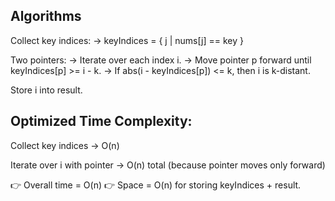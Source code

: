 ## Algorithms

Collect key indices:
→ keyIndices = { j | nums[j] == key }

Two pointers:
→ Iterate over each index i.
→ Move pointer p forward until keyIndices[p] >= i - k.
→ If abs(i - keyIndices[p]) <= k, then i is k-distant.

Store i into result.

## Optimized Time Complexity:
Collect key indices → O(n)

Iterate over i with pointer → O(n) total (because pointer moves only forward)

👉 Overall time = O(n)
👉 Space = O(n) for storing keyIndices + result.